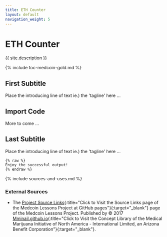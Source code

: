 ```yaml
---
title: ETH Counter
layout: default
navigation_weight: 5
---
```

# ETH Counter

{{ site.description }}

{% include toc-medcoin-gold.md %}

## First Subtitle

Place the introducing line of text ie.) the 'tagline' here ...

## Import Code

More to come ...

## Last Subtitle

Place the introducing line of text ie.) the 'tagline' here ...

```liquid
{% raw %}
Enjoy the successful output!
{% endraw %}
```

{% include sources-and-uses.md %}

### External Sources

- The [Project Source Links](https://mminail.github.io/Medcoin/Source-Medcoin-Links.htm){:title="Click to Visit the Source Links page of the Medcoin Lessons Project at GitHub pages"}{:target="_blank"} page of the Medcoin Lessons Project. Published by © 2017 [Mminail.github.io](https://mminail.github.io/){:title="Click to Visit the Concept Library of the Medical Marijuana Initiative of North America - International Limited, an Arizona Benefit Corporation"}{:target="_blank"}.
